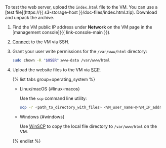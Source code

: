 To test the web server, upload the `index.html` file to the VM. You can use a [test file](https://{{ s3-storage-host }}/doc-files/index.html.zip). Download and unpack the archive.
1. Find the VM public IP address under **Network** on the VM page in the [management console]({{ link-console-main }}).
1. [Connect](../../compute/operations/vm-connect/ssh.md) to the VM via SSH.
1. Grant your user write permissions for the `/var/www/html` directory:

    ```bash
    sudo chown -R "$USER":www-data /var/www/html
    ```

1. Upload the website files to the VM via [SCP](https://en.wikipedia.org/wiki/Secure_copy_protocol).

    {% list tabs group=operating_system %}

    - Linux/macOS {#linux-macos}

      Use the `scp` command line utility:

      ```bash
      scp -r <path_to_directory_with_files> <VM_user_name>@<VM_IP_address>:/var/www/html
      ```

    - Windows {#windows}

      Use [WinSCP](https://winscp.net/eng/download.php) to copy the local file directory to `/var/www/html` on the VM.

    {% endlist %}